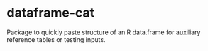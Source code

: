 # dataframe-cat
Package to quickly paste structure of an R data.frame for auxiliary reference tables or testing inputs.
